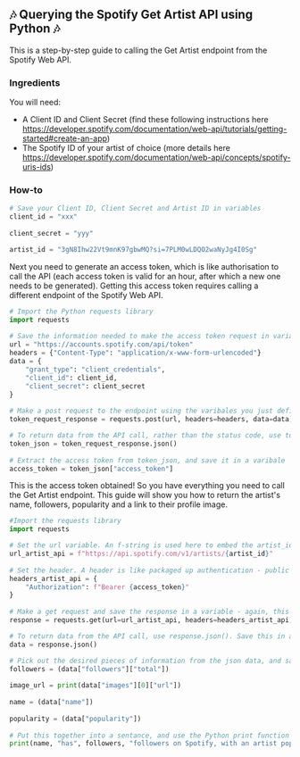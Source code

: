 ## 🎶 Querying the Spotify Get Artist API using Python 🎶

This is a step-by-step guide to calling the Get Artist endpoint from the Spotify Web API.

### Ingredients

You will need:
- A Client ID and Client Secret (find these following instructions here https://developer.spotify.com/documentation/web-api/tutorials/getting-started#create-an-app)
- The Spotify ID of your artist of choice (more details here https://developer.spotify.com/documentation/web-api/concepts/spotify-uris-ids)

### How-to

```python
# Save your Client ID, Client Secret and Artist ID in variables
client_id = "xxx"
    
client_secret = "yyy"

artist_id = "3gN8Ihw22Vt9mnK97gbwMQ?si=7PLM0wLDQO2waNyJg4I0Sg"
```
    
Next you need to generate an access token, which is like authorisation to call the API (each access token is valid for an hour, after which a new one needs to be generated). Getting this access token requires calling a different endpoint of the Spotify Web API.

```python
# Import the Python requests library
import requests
    
# Save the information needed to make the access token request in variables
url = "https://accounts.spotify.com/api/token"
headers = {"Content-Type": "application/x-www-form-urlencoded"}
data = {
    "grant_type": "client_credentials",
    "client_id": client_id,
    "client_secret": client_secret
}
   
# Make a post request to the endpoint using the varibales you just defined, and save this request in another variable. This request returns a status code indicating whether the API call was succesful (status code 200 indicates success)    
token_request_response = requests.post(url, headers=headers, data=data)

# To return data from the API call, rather than the status code, use token_request_response.json(). To make the values in the json easier to reference, save this as a variable 
token_json = token_request_response.json()
    
# Extract the access token from token_json, and save it in a varibale 
access_token = token_json["access_token"]
```
   
This is the access token obtained! So you have everything you need to call the Get Artist endpoint.
This guide will show you how to return the artist's name, followers, popularity and a link to their profile image.
```python  
#Import the requests library
import requests 

# Set the url variable. An f-string is used here to embed the artist_id varibale in a string.
url_artist_api = f"https://api.spotify.com/v1/artists/{artist_id}"
    
# Set the header. A header is like packaged up authentication - public APIs don't require them.
headers_artist_api = {
    "Authorization": f"Bearer {access_token}"
}
   
# Make a get request and save the response in a variable - again, this returns a status code indicating whether the API call was successful.
response = requests.get(url=url_artist_api, headers=headers_artist_api)

# To return data from the API call, use response.json(). Save this in a variable so that it's simpler to reference.
data = response.json()

# Pick out the desired pieces of information from the json data, and save it in variables 
followers = (data["followers"]["total"])
    
image_url = print(data["images"][0]["url"])
    
name = (data["name"])
    
popularity = (data["popularity"])
    
# Put this together into a sentance, and use the Python print function to output a string
print(name, "has", followers, "followers on Spotify, with an artist popularity of", popularity, "- their photo can be viewed via", image_url)
```
